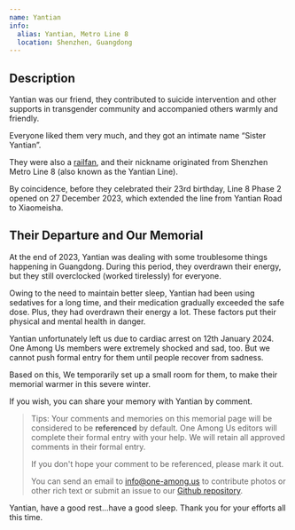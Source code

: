 ```yaml
---
name: Yantian
info:
  alias: Yantian, Metro Line 8
  location: Shenzhen, Guangdong
---
```


## Description

Yantian was our friend, they contributed to suicide intervention and other supports in transgender community and accompanied others warmly and friendly.

Everyone liked them very much, and they got an intimate name “Sister Yantian”.

They were also a [railfan](https://en.wikipedia.org/wiki/Railfan), and their nickname originated from Shenzhen Metro Line 8 (also known as the Yantian Line).

By coincidence, before they celebrated their 23rd birthday, Line 8 Phase 2 opened on 27 December 2023, which extended the line from Yantian Road to Xiaomeisha.

## Their Departure and Our Memorial

At the end of 2023, Yantian was dealing with some troublesome things happening in Guangdong. During this period, they overdrawn their energy, but they still overclocked (worked tirelessly) for everyone.

Owing to the need to maintain better sleep, Yantian had been using sedatives for a long time, and their medication gradually exceeded the safe dose.
Plus, they had overdrawn their energy a lot.
These factors put their physical and mental health in danger.

Yantian unfortunately left us due to cardiac arrest on 12th January 2024.
One Among Us members were extremely shocked and sad, too. 
But we cannot push formal entry for them until people recover from sadness.

Based on this, We temporarily set up a small room for them, to make their memorial warmer in this severe winter.

If you wish, you can share your memory with Yantian by comment.

> Tips: Your comments and memories on this memorial page will be considered to be **referenced** by default. One Among Us editors will complete their formal entry with your help. We will retain all approved comments in their formal entry.
>
> If you don't hope your comment to be referenced, please mark it out.
>
> You can send an email to [info@one-among.us](mailto:info@one-among.us) to contribute photos or other rich text or submit an issue to our [Github repository](https://github.com/one-among-us/data).

Yantian, have a good rest...have a good sleep. Thank you for your efforts all this time.
